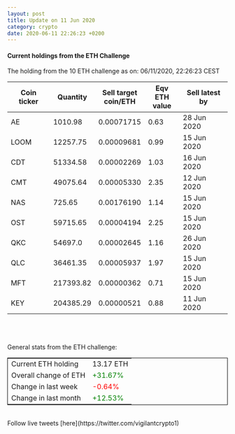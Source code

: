 ```yaml
---
layout: post
title: Update on 11 Jun 2020
category: crypto
date: 2020-06-11 22:26:23 +0200
---
```

<!-- Global site tag (gtag.js) - Google Analytics -->
<script async src="https://www.googletagmanager.com/gtag/js?id=UA-103831149-5"></script>
<script>
  window.dataLayer = window.dataLayer || [];
  function gtag(){dataLayer.push(arguments);}
  gtag('js', new Date());

  gtag('config', 'UA-103831149-5');
</script>


#### Current holdings from the ETH Challenge

The holding from the 10 ETH challenge as on: 06/11/2020, 22:26:23 CEST

|Coin ticker|Quantity|Sell target<br>coin/ETH|Eqv ETH<br>value|Sell latest by|
|-----------|--------|-----------|-----------|--------------|
AE|1010.98|  0.00071715|0.63|28 Jun 2020|
LOOM|12257.75|  0.00009681|0.99|15 Jun 2020|
CDT|51334.58|  0.00002269|1.03|16 Jun 2020|
CMT|49075.64|  0.00005330|2.35|12 Jun 2020|
NAS|725.65|  0.00176190|1.14|15 Jun 2020|
OST|59715.65|  0.00004194|2.25|15 Jun 2020|
QKC|54697.0|  0.00002645|1.16|26 Jun 2020|
QLC|36461.35|  0.00005937|1.97|15 Jun 2020|
MFT|217393.82|  0.00000362|0.71|15 Jun 2020|
KEY|204385.29|  0.00000521|0.88|11 Jun 2020|

<br>
<br>
<br>
General stats from the ETH challenge:

<table style="border:1px solid black;margin-left:auto;margin-right:auto;">
	<tbody>
	<tr>
		<td>Current ETH holding</td>
		<td>     13.17 ETH</td>
	</tr>
	<tr>
		<td>Overall change of ETH</td>
		<td><font color="green">+31.67%</font></td>
	</tr>
	<tr>
		<td>Change in last week</td>
		<td><font color="red">-0.64%</font></td>
	</tr>
	<tr>
		<td>Change in last month</td>
		<td><font color="green">+12.53%</font></td>
	</tr>
	</tbody>
</table>

<br>
Follow live tweets [here](https://twitter.com/vigilantcrypto1)
<br>
<br>